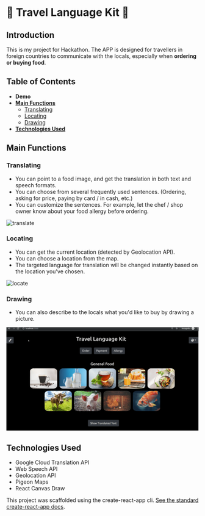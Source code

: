 # :steam_locomotive: Travel Language Kit :ramen: 

## Introduction

This is my project for Hackathon. 
The APP is designed for travellers in foreign countries to communicate with the locals, especially when **ordering or buying food**. 

## Table of Contents

- **Demo**
- **[Main Functions](#main-functions)**
  - [Translating](#translating)
  - [Locating](#locating)
  - [Drawing](#drawing)
- **[Technologies Used](#technologies-used)**

## Main Functions

### Translating

- You can point to a food image, and get the translation in both text and speech formats.
- You can choose from several frequently used sentences. (Ordering, asking for price, paying by card / in cash, etc.)
- You can customize the sentences. For example, let the chef / shop owner know about your food allergy before ordering. 

![translate](/demo/Peek-translate.gif)

### Locating

- You can get the current location (detected by Geolocation API).
- You can choose a location from the map.
- The targeted language for translation will be changed instantly based on the location you've chosen.

![locate](/demo/Peek-locate.gif)

### Drawing

- You can also describe to the locals what you'd like to buy by drawing a picture.

![draw](/demo/Peek-draw.gif)

## Technologies Used

- Google Cloud Translation API
- Web Speech API
- Geolocation API
- Pigeon Maps
- React Canvas Draw

This project was scaffolded using the create-react-app cli. [See the standard create-react-app docs](./create-react-app-docs.md).
